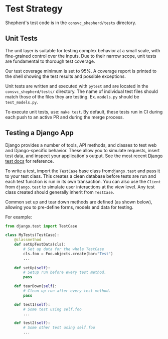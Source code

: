 # Test Strategy

Shepherd's test code is in the `consvc_shepherd/tests` directory.

## Unit Tests

The unit layer is suitable for testing complex behavior at a small scale, 
with fine-grained control over the inputs. 
Due to their narrow scope, unit tests are fundamental to thorough test coverage.

Our test coverage minimum is set to 95%. 
A coverage report is printed to the shell showing the test results and possible exceptions.

Unit tests are written and executed with `pytest` and are located in the `consvc_shepherd/tests/`
directory. The name of individual test files should match those of the files they are testing.
Ex. `models.py` should be `test_models.py`. 

To execute unit tests, use: `make test`. By default, these tests run in CI during each push 
to an active PR and during the merge process.

## Testing a Django App

Django provides a number of tools, API methods, and classes to test web and Django-specific behavior.
These allow you to simulate requests, insert test data, and inspect your application's output.
See the most recent [Django test docs][django-test-docs] for reference.

To write a test, import the `TestCase` base class from`django.test` and pass it to your test class.
This creates a clean database before tests are run and each test function is run in its own transaction.
You can also use the `Client` from `django.test` to simulate user interactions at the view level.
Any test class created should generally inherit from `TestCase`.

Common set up and tear down methods are defined (as shown below), allowing you to pre-define forms,
models and data for testing.

For example:
```python
from django.test import TestCase

class MyTests(TestCase):
    @classmethod
    def setUpTestData(cls):
        # Set up data for the whole TestCase
        cls.foo = Foo.objects.create(bar="Test")
        ...
    
    def setUp(self):
        # Setup run before every test method.
        pass

    def tearDown(self):
        # Clean up run after every test method.
        pass

    def test1(self):
        # Some test using self.foo
        ...

    def test2(self):
        # Some other test using self.foo
        ...

```

[django-test-docs]: https://docs.djangoproject.com/en/4.2/topics/testing/tools/